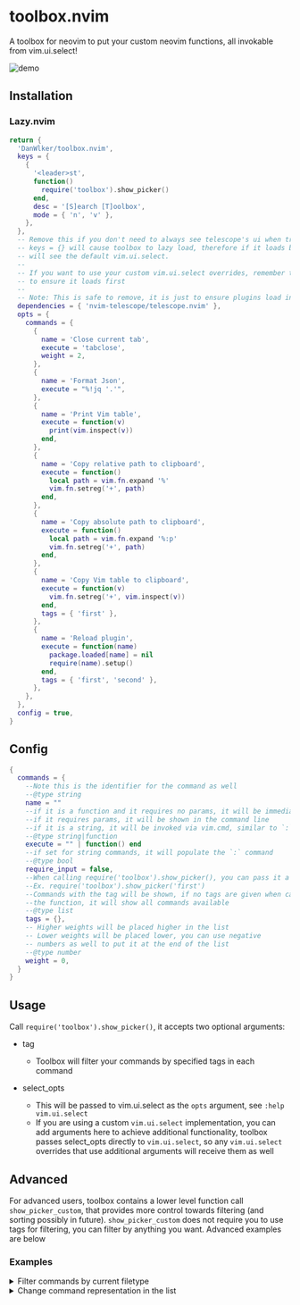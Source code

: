 # toolbox.nvim

A toolbox for neovim to put your custom neovim functions, all invokable from vim.ui.select! 

![demo](https://github.com/DanWlker/toolbox.nvim/blob/main/demo.gif)

## Installation

### Lazy.nvim

```lua
return {
  'DanWlker/toolbox.nvim',
  keys = {
    {
      '<leader>st',
      function()
        require('toolbox').show_picker()
      end,
      desc = '[S]earch [T]oolbox',
      mode = { 'n', 'v' },
    },
  },
  -- Remove this if you don't need to always see telescope's ui when triggering toolbox
  -- keys = {} will cause toolbox to lazy load, therefore if it loads before telescope you
  -- will see the default vim.ui.select.
  --
  -- If you want to use your custom vim.ui.select overrides, remember to add it into dependencies
  -- to ensure it loads first
  --
  -- Note: This is safe to remove, it is just to ensure plugins load in the correct order
  dependencies = { 'nvim-telescope/telescope.nvim' },
  opts = {
    commands = {
      {
        name = 'Close current tab',
        execute = 'tabclose',
        weight = 2,
      },
      {
        name = 'Format Json',
        execute = "%!jq '.'",
      },
      {
        name = 'Print Vim table',
        execute = function(v)
          print(vim.inspect(v))
        end,
      },
      {
        name = 'Copy relative path to clipboard',
        execute = function()
          local path = vim.fn.expand '%'
          vim.fn.setreg('+', path)
        end,
      },
      {
        name = 'Copy absolute path to clipboard',
        execute = function()
          local path = vim.fn.expand '%:p'
          vim.fn.setreg('+', path)
        end,
      },
      {
        name = 'Copy Vim table to clipboard',
        execute = function(v)
          vim.fn.setreg('+', vim.inspect(v))
        end,
        tags = { 'first' },
      },
      {
        name = 'Reload plugin',
        execute = function(name)
          package.loaded[name] = nil
          require(name).setup()
        end,
        tags = { 'first', 'second' },
      },
    },
  },
  config = true,
}
```

## Config

```lua
{
  commands = {
    --Note this is the identifier for the command as well
    --@type string
    name = ""
    --if it is a function and it requires no params, it will be immediately invoked
    --if it requires params, it will be shown in the command line
    --if it is a string, it will be invoked via vim.cmd, similar to `:`
    --@type string|function
    execute = "" | function() end
    --if set for string commands, it will populate the `:` command
    --@type bool
    require_input = false,
    --When calling require('toolbox').show_picker(), you can pass it a tag
    --Ex. require('toolbox').show_picker('first')
    --Commands with the tag will be shown, if no tags are given when calling
    --the function, it will show all commands available
    --@type list 
    tags = {},
    -- Higher weights will be placed higher in the list
    -- Lower weights will be placed lower, you can use negative
    -- numbers as well to put it at the end of the list
    --@type number
    weight = 0,
  }
}
```

## Usage

Call `require('toolbox').show_picker()`, it accepts two optional arguments:

- tag

  - Toolbox will filter your commands by specified tags in each command

- select_opts

  - This will be passed to vim.ui.select as the `opts` argument, see `:help vim.ui.select`
  - If you are using a custom `vim.ui.select` implementation, you can add arguments here to achieve additional functionality, toolbox passes select_opts directly to `vim.ui.select`, so any `vim.ui.select` overrides that use additional arguments will receive them as well

## Advanced

For advanced users, toolbox contains a lower level function call `show_picker_custom`,
that provides more control towards filtering (and sorting possibly in future).
`show_picker_custom` does not require you to use tags for filtering, you can filter by
anything you want. Advanced examples are below

### Examples

<details><summary>Filter commands by current filetype</summary>

#### Configuration

```lua
opts = {
  commands = {
    { name = "Copy full path", execute = ":let @+ = expand('%:p')" },
    { name = "Format JSON with jq", execute = ":%!jq", filetype = "json" }
    { name = "Format QML file", execute = ":qmlformat %", filetype = "qml" }
  },
}
```

#### Usage

```lua
require("toolbox").show_picker_custom({
  filter = function(command)
    return command.filetype == vim.bo.filetype
  end
}, { prompt = "Select " .. vim.bo.filetype .. " command" })
```

</details>

<details><summary>Change command representation in the list</summary>

#### Usage

```lua
require("toolbox").show_picker(nil, {
  format_item = function(command)
    -- Display => and execute string after the name
    return command.name .. " => " .. (type(command.execute) == "function" and "<function>" or command.execute)
  end
})
```

</details>
